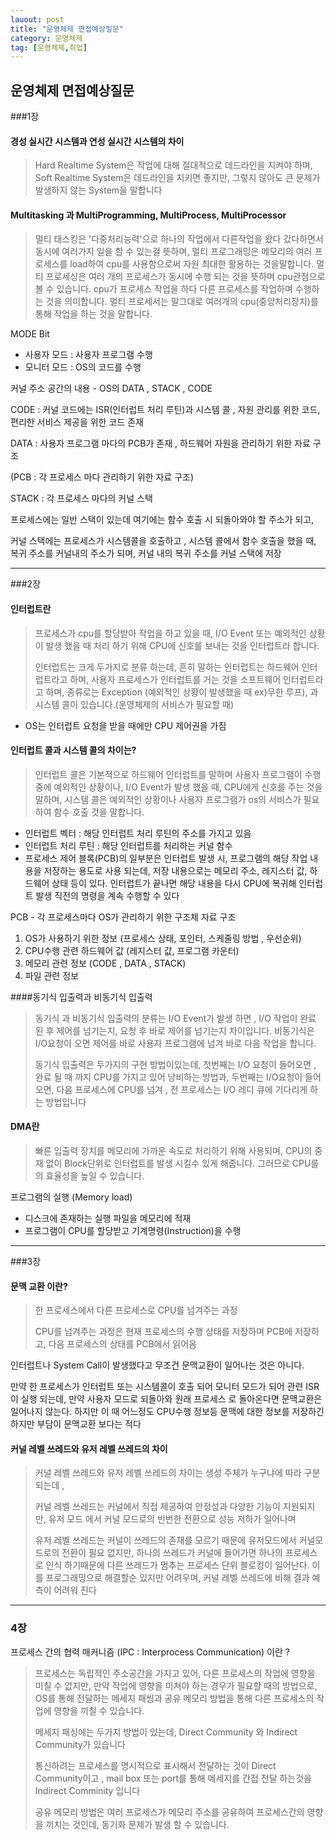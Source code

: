 ```yaml
---
lauout: post
title: "운영체제 면접예상질문"
category: 운영체제
tag: [운영체제,취업]
---
```


## 운영체제 면접예상질문

###1장

 #### 경성 실시간 시스템과 연성 실시간 시스템의 차이

> Hard Realtime System은 작업에 대해 절대적으로 데드라인을 지켜야 하며, Soft Realtime System은 데드라인을 지키면 좋지만, 그렇지 않아도 큰 문제가 발생하지 않는 System을 말합니다



#### Multitasking 과 MultiProgramming, MultiProcess, MultiProcessor

> 멀티 태스킹은 '다중처리능력'으로 하나의 작업에서 다른작업을 왔다 갔다하면서 동시에 여러가지 일을 할 수 있는걸 뜻하며, 멀티 프로그래밍은 메모리의 여러 프로세스를 load하여 cpu를 사용함으로써 자원 최대한 활용하는 것을말합니다. 멀티 프로세싱은 여러 개의 프로세스가 동시에 수행 되는 것을 뜻하며 cpu관점으로 볼 수 있습니다. cpu가 프로세스 작업을 하다 다른 프로세스를 작업하며 수행하는 것을 의미합니다. 멀티 프로세서는 말그대로 여러개의 cpu(중앙처리장치)를 통해 작업을 하는 것을 말합니다.

MODE Bit

- 사용자 모드 : 사용자 프로그램 수행
- 모니터 모드 : OS의 코드를 수행

커널 주소 공간의 내용 - OS의 DATA , STACK , CODE

CODE : 커널 코드에는 ISR(인터럽트 처리 루틴)과 시스템 콜 , 자원 관리를 위한 코드, 편리한 서비스 제공을 위한 코드 존재

DATA : 사용자 프로그램 마다의 PCB가 존재 , 하드웨어 자원을 관리하기 위한 자료 구조

(PCB : 각 프로세스 마다 관리하기 위한 자료 구조)

STACK : 각 프로세스 마다의 커널 스택

프로세스에는 일반 스택이 있는데 여기에는 함수 호출 시 되돌아와야 할 주소가 되고,

커널 스택에는 프로세스가 시스템콜을 호출하고 , 시스템 콜에서 함수 호출을 했을 때, 복귀 주소를 커널내의 주소가 되며, 커널 내의 복귀 주소를 커널 스택에 저장 



---

###2장

#### 인터럽트란

> 프로세스가 cpu를 할당받아 작업을 하고 있을 때, I/O Event 또는 예외적인 상황이 발생 했을 때 처리 하기 위해 CPU에 신호를 보내는 것을 인터럽트라 합니다.
>
> 인터럽트는 크게 두가지로 분류 하는데, 흔히 말하는 인터럽트는 하드웨어 인터럽트라고 하며, 사용자 프로세스가 인터럽트를 거는 것을 소프트웨어 인터럽트라고 하며, 종류로는 Exception (예외적인 상황이 발생했을 때 ex)무한 루프), 과 시스템 콜이 있습니다.(운영체제의 서비스가 필요할  때) 

- OS는 인터럽트 요청을 받을 때에만 CPU 제어권을 가짐

#### 인터럽트 콜과 시스템 콜의 차이는?

> 인터럽트 콜은 기본적으로 하드웨어 인터럽트를 말하며 사용자 프로그램이 수행 중에 예외적인 상황이나, I/O Event가 발생 했을 때, CPU에게 신호를 주는 것을 말하며, 시스템 콜은 예외적인 상황이나 사용자 프로그램가 os의 서비스가 필요하여 함수 호출 것을 말합니다.

- 인터럽트 벡터 : 해당 인터럽트 처리 루틴의 주소를 가지고 있음
- 인터럽트 처리 루틴 : 해당 인터럽트를 처리하는 커널 함수
- 프로세스 제어 블록(PCB)의 일부분은 인터럽트 발생 시, 프로그램의 해당 작업 내용을 저장하는 용도로 사용 되는데, 저장 내용으로는 메모리 주소, 레지스터 값, 하드웨어 상태 등이 있다. 인터럽트가 끝나면 해당 내용을 다시 CPU에 복귀해 인터럽트 발생 직전의 명령을 계속 수행할 수 있다

PCB - 각 프로세스마다 OS가 관리하기 위한 구조체 자료 구조

1. OS가 사용하기 위한 정보 (프로세스 상태, 포인터, 스케줄링 방법 , 우선순위)
2. CPU수행 관련 하드웨어 값 (레지스터 값, 프로그램 카운터)
3. 메모리 관련 정보 (CODE , DATA , STACK)
4. 파일 관련 정보

####동기식 입출력과 비동기식 입출력

> 동기식 과 비동기식 입출력의 분류는 I/O Event가 발생 하면 , I/O 작업이 완료 된 후 제어를 넘기는지, 요청 후 바로 제어를 넘기는지 차이입니다. 비동기식은 I/O요청이 오면 제어를 바로 사용자 프로그램에 넘겨 바로 다음 작업을 합니다.
>
> 동기식 입출력은 두가지의 구현 방법이있는데, 첫번째는 I/O 요청이 들어오면 , 완료 될 때 까지 CPU를 가지고 있어 낭비하는 방법과, 두번째는 I/O요청이 들어오면, 다음 프로세스에 CPU를 넘겨 , 전 프로세스는 I/O 레디 큐에 기다리게 하는 방법입니다



#### DMA란

> 빠른 입출력 장치를 메모리에 가까운 속도로 처리하기 위해 사용되며, CPU의 중재 없이 Block단위로 인터럽트를 발생 시킬수 있게 해줍니다. 그러므로 CPU를의 효율성을 높일 수 있습니다.



프로그램의 실행 (Memory load)

- 디스크에 존재하는 실행 파일을 메모리에 적재
- 프로그램이 CPU를 할당받고 기계명령(Instruction)을 수행

---

###3장

#### 문맥 교환 이란?

> 한 프로세스에서 다른 프로세스로 CPU를 넘겨주는 과정
>
> CPU를 넘겨주는 과정은 현재 프로세스의 수행 상태를 저장하며 PCB에 저장하고, 다음 프로세스의 상태를 PCB에서 읽어옴



인터럽트나 System Call이 발생했다고 무조건 문맥교환이 일어나는 것은 아니다.

만약 한 프로세스가 인터럽트 또는 시스템콜이 호출 되어 모니터 모드가 되어 관련 ISR이 실행 되는데, 만약 사용자 모드로 되돌아와 원래 프로세스 로 돌아온다면 문맥교환은 일어나지 않는다. 하지만 이 때 어느정도 CPU수행 정보등 문맥에 대한 정보를 저장하긴 하지만 부담이 문맥교환 보다는 적다



#### 커널 레벨 쓰레드와 유저 레벨 쓰레드의 차이

> 커널 레벨 쓰레드와 유저 레벨 쓰레드의 차이는 생성 주체가 누구냐에 따라 구분되는데 ,
>
> 커널 레벨 쓰레드는 커널에서 직접 제공하여 안정성과 다양한 기능이 지원되지만, 유저 모드 에서 커널 모드로의 빈번한 전환으로 성능 저하가 일어나며
>
> 유저 레벨 쓰레드는 커널이 쓰레드의 존재를 모르기 때문에 유저모드에서 커널모드로의 전환이 필요 없지만, 하나의 쓰레드가 커널에 들어가면 하나의 프로세스로 인식 하기때문에 다른 쓰레드가 멈추는 프로세스 단위 블로킹이 일어난다. 이를 프로그래밍으로 해결할순 있지만 어려우며, 커널 레벨 쓰레드에 비해 결과 예측이 어려워 진다



---

### 4장

프로세스 간의 협력 매커니즘 (IPC : Interprocess Communication) 이란 ?

> 프로세스는 독립적인 주소공간을 가지고 있어, 다른 프로세스의 작업에 영향을 미칠 수 없지만, 만약 작업에 영향을 미쳐야 하는 경우가 필요할 때의 방법으로, OS를 통해 전달하는 메세지 패씽과 공유 메모리 방법을 통해 다른 프로세스의 작업에 영향을 끼칠 수 있습니다.
>
> 메세지 패싱에는 두가지 방법이 있는데, Direct Community 와 Indirect Community가 있습니다
>
> 통신하려는 프로세스를 명시적으로 표시해서 전달하는 것이 Direct Community이고 , mail box 또는 port를 통해 메세지를 간접 전달 하는것을 Indirect Comminity 입니다
>
> 공유 메모리 방법은 여러 프로세스가 메모리 주소를 공유하여 프로세스간의 영향을 끼치는 것인데, 동기화 문제가 발생  할 수 있습니다.











